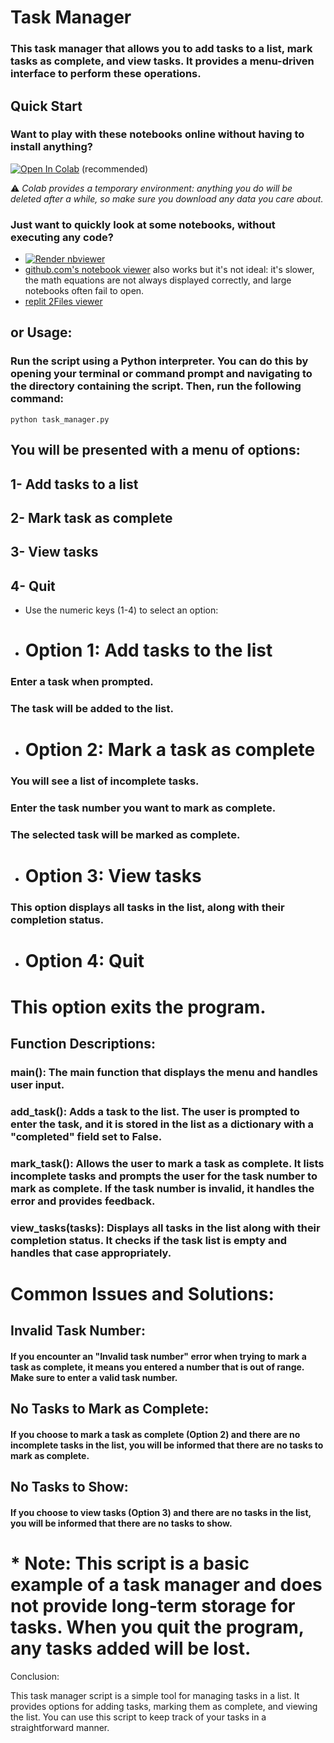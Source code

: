 # Task Manager
### This task manager that allows you to add tasks to a list, mark tasks as complete, and view tasks. It provides a menu-driven interface to perform these operations.

## Quick Start
### Want to play with these notebooks online without having to install anything?

<a href="https://colab.research.google.com/drive/1Hc2NdxHXSsuo8-gnD9L8JRA5duZt3OGO#scrollTo=8fKHAquSnAcq" target="_parent"><img src="https://colab.research.google.com/assets/colab-badge.svg" alt="Open In Colab"/></a> (recommended)
  
⚠ _Colab provides a temporary environment: anything you do will be deleted after a while, so make sure you download any data you care about._

### Just want to quickly look at some notebooks, without executing any code?

* <a href="https://nbviewer.org/github/AhemdMahmoud/MiniNotion/blob/main/Tasks_Manager.ipynb"><img src="https://raw.githubusercontent.com/jupyter/design/master/logos/Badges/nbviewer_badge.svg" alt="Render nbviewer" /></a>
* [github.com's notebook viewer](https://github.com/AhemdMahmoud/MiniNotion/blob/main/Tasks_Manager.ipynb) also works but it's not ideal: it's slower, the math equations are not always displayed correctly, and large notebooks often fail to open.
* [replit 2Files viewer](https://replit.com/@AhmedMahmoud124/MININOTION#task_manager.py) 
## or Usage:

### Run the script using a Python interpreter. You can do this by opening your terminal or command prompt and navigating to the directory containing the script. Then, run the following command:

~~~
python task_manager.py
~~~
## You will be presented with a menu of options:
## 1- Add tasks to a list
## 2- Mark task as complete
## 3- View tasks
## 4- Quit
* Use the numeric keys (1-4) to select an option:

* # Option 1: Add tasks to the list

### Enter a task when prompted.
### The task will be added to the list.
* # Option 2: Mark a task as complete

### You will see a list of incomplete tasks.
### Enter the task number you want to mark as complete.
### The selected task will be marked as complete.
* # Option 3: View tasks

### This option displays all tasks in the list, along with their completion status.
* # Option 4: Quit

# This option exits the program.
## Function Descriptions:

### main(): The main function that displays the menu and handles user input.

### add_task(): Adds a task to the list. The user is prompted to enter the task, and it is stored in the list as a dictionary with a "completed" field set to False.

### mark_task(): Allows the user to mark a task as complete. It lists incomplete tasks and prompts the user for the task number to mark as complete. If the task number is invalid, it handles the error and provides feedback.

### view_tasks(tasks): Displays all tasks in the list along with their completion status. It checks if the task list is empty and handles that case appropriately.

# Common Issues and Solutions:

## Invalid Task Number:
#### If you encounter an "Invalid task number" error when trying to mark a task as complete, it means you entered a number that is out of range. Make sure to enter a valid task number.

## No Tasks to Mark as Complete: 
#### If you choose to mark a task as complete (Option 2) and there are no incomplete tasks in the list, you will be informed that there are no tasks to mark as complete.

## No Tasks to Show: 
#### If you choose to view tasks (Option 3) and there are no tasks in the list, you will be informed that there are no tasks to show.

# * Note: This script is a basic example of a task manager and does not provide long-term storage for tasks. When you quit the program, any tasks added will be lost.

Conclusion:

This task manager script is a simple tool for managing tasks in a list. It provides options for adding tasks, marking them as complete, and viewing the list. You can use this script to keep track of your tasks in a straightforward manner.
